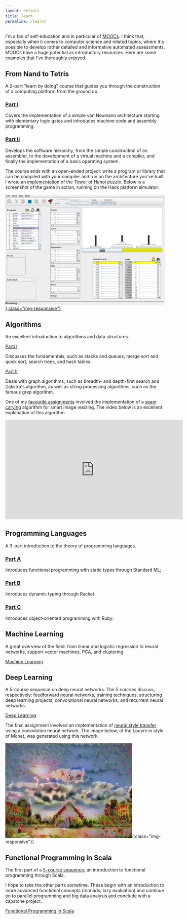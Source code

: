 ```yaml
---
layout: default
title: learn
permalink: /learn/
---
```


I'm a fan of self-education and in particular of [MOOCs](https://en.wikipedia.org/wiki/Massive_open_online_course). I think that, especially when it comes to computer science and related topics, where it's possible to develop rather detailed and informative automated assessments, MOOCs have a huge potential as introductory resources. Here are some examples that I've thoroughly enjoyed.

## From Nand to Tetris

A 2-part "learn by doing" course that guides you through the construction of a computing platform from the ground up.

### [Part I](https://www.coursera.org/learn/build-a-computer)

Covers the implementation of a simple von Neumann architecture starting with elementary logic gates and
introduces machine code and assembly programming.

### [Part II](https://www.coursera.org/learn/nand2tetris2)

Develops the software hierarchy, from the simple construction
of an assembler, to the development of a virtual machine and a compiler, and finally the implementation of a basic
operating system.

The course ends with an open-ended project: write a program or library that can be compiled with your compiler and
run on the architecture you've built. I wrote an [implementation](https://github.com/bencwallace/toh) of the [Tower
of Hanoi](https://en.wikipedia.org/wiki/Tower_of_Hanoi) puzzle. Below is a screenshot of the game in action, running
on the Hack platform simulator.

[![](https://raw.githubusercontent.com/bencwallace/toh/master/images/toh2.png){:class="img-responsive"}](https://raw.githubusercontent.com/bencwallace/toh/master/images/toh2.png)

## Algorithms

An excellent introduction to algorithms and data structures.

[Parti I](https://www.coursera.org/learn/algorithms-part1) 

Discusses the fundamentals, such as stacks and queues, merge sort and quick sort, search trees, and hash tables.

[Part II](https://www.coursera.org/learn/algorithms-part2)

Deals with graph algorithms, such as breadth- and depth-first search and Dijkstra's algorithm, as well as
string processing algorithms, such as the famous grep algorithm.

One of my [favourite assignments](https://coursera.cs.princeton.edu/algs4/assignments/seam/specification.php) involved the implementation of a [seam carving](https://en.wikipedia.org/wiki/Seam_carving) algorithm for smart image resizing. The video
below is an excellent explanation of this algorithm.

<iframe width="560" height="315" src="https://www.youtube-nocookie.com/embed/6NcIJXTlugc" frameborder="0" allow="accelerometer; autoplay; encrypted-media; gyroscope; picture-in-picture" allowfullscreen></iframe>

## Programming Languages

A 3-part introduction to the theory of programming languages.

### [Part A](https://www.coursera.org/learn/programming-languages)

Introduces functional programming with static types through Standard ML;

### [Part B](https://www.coursera.org/learn/programming-languages-part-b)

Introduces dynamic typing through Racket.

### [Part C](https://www.coursera.org/learn/programming-languages-part-c)

Introduces object-oriented programming with Ruby.

## Machine Learning

A great overview of the field: from linear and logistic regression to neural networks, support vector machines, PCA, and clustering.

[Machine Learning](https://www.coursera.org/learn/machine-learning)

## Deep Learning

A 5-course sequence on deep neural networks. The 5 courses discuss, respectively: feedforward neural networks, training techniques, structuring deep learning projects, convolutional neural networks, and recurrent neural networks.

[Deep Learning](https://www.coursera.org/specializations/deep-learning)

The final assignment involved an implementation of [neural style transfer](https://en.wikipedia.org/wiki/Neural_Style_Transfer) using a convolution neural network. The image below, of the Louvre in style of Monet, was generated using this network.

![](/assets/nst.jpg){:class="img-responsive"}]

## Functional Programming in Scala

The first part of a [5-course sequence](https://www.coursera.org/specializations/scala); an introduction to functional programming through Scala.

I hope to take the other parts sometime. These begin with an introduction to more advanced functional concepts (monads, lazy evaluation) and continue on to parallel programming and big data analysis and conclude with a capstone project.

[Functional Programming in Scala](https://www.coursera.org/learn/progfun1)
